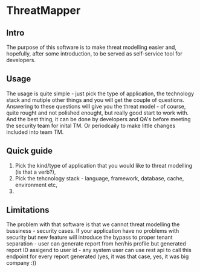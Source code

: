 # ThreatMapper

## Intro
The purpose of this software is to make threat modelling easier and, hopefully, after some introduction, to be served as self-service tool for developers. 

## Usage
The usage is quite simple - just pick the type of application, the technology stack and mutiple other things and you will get the couple of questions. Answering to these questions will give you the threat model - of course, quite rought and not polished enought, but really good start to work with. And the best thing, it can be done by developers and QA's before meeting the security team for inital TM. Or periodcaily to make little changes included into team TM. 

## Quick guide
1. Pick the kind/type of application that you would like to threat modelling (is that a verb?), 
2. Pick the tehcnology stack - language, framework, database, cache, environment etc,
3. 

## Limitations
The problem with that software is that we cannot threat modelling the bussiness - security cases. If your application have no problems with security but new feature will introduce the  bypass to proper tenant separation - user can generate report from her/his profile but generated report ID assigend to user id - any system user can use rest api to call this endpoint for every report generated (yes, it was that case, yes, it was big company :))
